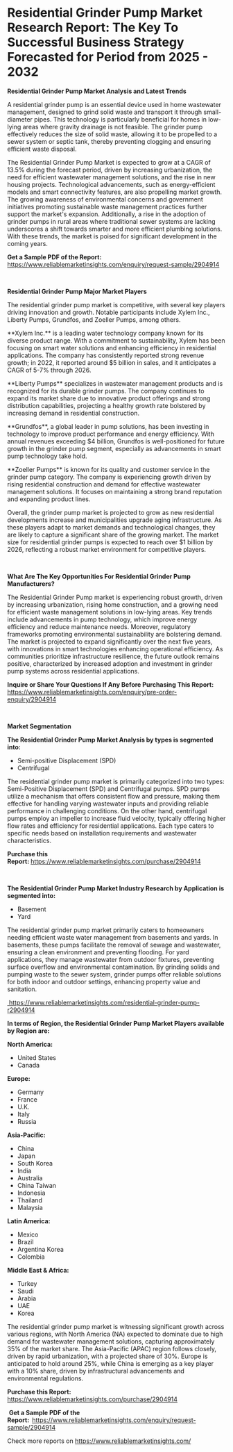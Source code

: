 <p><h1>Residential Grinder Pump Market Research Report: The Key To Successful Business Strategy Forecasted for Period from 2025 - 2032</h1></p><p><strong>Residential Grinder Pump Market Analysis and Latest Trends</strong></p>
<p><p>A residential grinder pump is an essential device used in home wastewater management, designed to grind solid waste and transport it through small-diameter pipes. This technology is particularly beneficial for homes in low-lying areas where gravity drainage is not feasible. The grinder pump effectively reduces the size of solid waste, allowing it to be propelled to a sewer system or septic tank, thereby preventing clogging and ensuring efficient waste disposal.</p><p>The Residential Grinder Pump Market is expected to grow at a CAGR of 13.5% during the forecast period, driven by increasing urbanization, the need for efficient wastewater management solutions, and the rise in new housing projects. Technological advancements, such as energy-efficient models and smart connectivity features, are also propelling market growth. The growing awareness of environmental concerns and government initiatives promoting sustainable waste management practices further support the market's expansion. Additionally, a rise in the adoption of grinder pumps in rural areas where traditional sewer systems are lacking underscores a shift towards smarter and more efficient plumbing solutions. With these trends, the market is poised for significant development in the coming years.</p></p>
<p><strong>Get a Sample PDF of the Report:&nbsp;</strong> <a href="https://www.reliablemarketinsights.com/enquiry/request-sample/2904914?utm_campaign=3317&utm_medium=2&utm_source=Github&utm_content=ia&utm_term=12032025&utm_id=residential-grinder-pump">https://www.reliablemarketinsights.com/enquiry/request-sample/2904914</a></p>
<p>&nbsp;</p>
<p><strong>Residential Grinder Pump Major Market Players</strong></p>
<p><p>The residential grinder pump market is competitive, with several key players driving innovation and growth. Notable participants include Xylem Inc., Liberty Pumps, Grundfos, and Zoeller Pumps, among others.</p><p>**Xylem Inc.** is a leading water technology company known for its diverse product range. With a commitment to sustainability, Xylem has been focusing on smart water solutions and enhancing efficiency in residential applications. The company has consistently reported strong revenue growth; in 2022, it reported around $5 billion in sales, and it anticipates a CAGR of 5-7% through 2026.</p><p>**Liberty Pumps** specializes in wastewater management products and is recognized for its durable grinder pumps. The company continues to expand its market share due to innovative product offerings and strong distribution capabilities, projecting a healthy growth rate bolstered by increasing demand in residential construction.</p><p>**Grundfos**, a global leader in pump solutions, has been investing in technology to improve product performance and energy efficiency. With annual revenues exceeding $4 billion, Grundfos is well-positioned for future growth in the grinder pump segment, especially as advancements in smart pump technology take hold.</p><p>**Zoeller Pumps** is known for its quality and customer service in the grinder pump category. The company is experiencing growth driven by rising residential construction and demand for effective wastewater management solutions. It focuses on maintaining a strong brand reputation and expanding product lines.</p><p>Overall, the grinder pump market is projected to grow as new residential developments increase and municipalities upgrade aging infrastructure. As these players adapt to market demands and technological changes, they are likely to capture a significant share of the growing market. The market size for residential grinder pumps is expected to reach over $1 billion by 2026, reflecting a robust market environment for competitive players.</p></p>
<p>&nbsp;</p>
<p><strong>What Are The Key Opportunities For Residential Grinder Pump Manufacturers?</strong></p>
<p><p>The Residential Grinder Pump market is experiencing robust growth, driven by increasing urbanization, rising home construction, and a growing need for efficient waste management solutions in low-lying areas. Key trends include advancements in pump technology, which improve energy efficiency and reduce maintenance needs. Moreover, regulatory frameworks promoting environmental sustainability are bolstering demand. The market is projected to expand significantly over the next five years, with innovations in smart technologies enhancing operational efficiency. As communities prioritize infrastructure resilience, the future outlook remains positive, characterized by increased adoption and investment in grinder pump systems across residential applications.</p></p>
<p><strong>Inquire or Share Your Questions If Any Before Purchasing This Report:</strong> <a href="https://www.reliablemarketinsights.com/enquiry/pre-order-enquiry/2904914?utm_campaign=3317&utm_medium=2&utm_source=Github&utm_content=ia&utm_term=12032025&utm_id=residential-grinder-pump">https://www.reliablemarketinsights.com/enquiry/pre-order-enquiry/2904914</a></p>
<p>&nbsp;</p>
<p><strong>Market Segmentation</strong></p>
<p><strong>The Residential Grinder Pump Market Analysis by types is segmented into:</strong></p>
<p><ul><li>Semi-positive Displacement (SPD)</li><li>Centrifugal</li></ul></p>
<p><p>The residential grinder pump market is primarily categorized into two types: Semi-Positive Displacement (SPD) and Centrifugal pumps. SPD pumps utilize a mechanism that offers consistent flow and pressure, making them effective for handling varying wastewater inputs and providing reliable performance in challenging conditions. On the other hand, centrifugal pumps employ an impeller to increase fluid velocity, typically offering higher flow rates and efficiency for residential applications. Each type caters to specific needs based on installation requirements and wastewater characteristics.</p></p>
<p><strong>Purchase this Report:&nbsp;</strong><a href="https://www.reliablemarketinsights.com/purchase/2904914?utm_campaign=3317&utm_medium=2&utm_source=Github&utm_content=ia&utm_term=12032025&utm_id=residential-grinder-pump">https://www.reliablemarketinsights.com/purchase/2904914</a></p>
<p>&nbsp;</p>
<p><strong>The Residential Grinder Pump Market Industry Research by Application is segmented into:</strong></p>
<p><ul><li>Basement</li><li>Yard</li></ul></p>
<p><p>The residential grinder pump market primarily caters to homeowners needing efficient waste water management from basements and yards. In basements, these pumps facilitate the removal of sewage and wastewater, ensuring a clean environment and preventing flooding. For yard applications, they manage wastewater from outdoor fixtures, preventing surface overflow and environmental contamination. By grinding solids and pumping waste to the sewer system, grinder pumps offer reliable solutions for both indoor and outdoor settings, enhancing property value and sanitation.</p></p>
<p><a href="https://www.reliablemarketinsights.com/residential-grinder-pump-r2904914?utm_campaign=3317&utm_medium=2&utm_source=Github&utm_content=ia&utm_term=12032025&utm_id=residential-grinder-pump">&nbsp;https://www.reliablemarketinsights.com/residential-grinder-pump-r2904914</a></p>
<p><strong>In terms of Region, the Residential Grinder Pump Market Players available by Region are:</strong></p>
<p>
    <p> <strong> North America: </strong>
        <ul>
            <li>United States</li>
            <li>Canada</li>
        </ul>
        </p> 
    <p> <strong> Europe: </strong>
        <ul>
            <li>Germany</li>
            <li>France</li>
            <li>U.K.</li>
            <li>Italy</li>
            <li>Russia</li>
        </ul>
        </p> 
    <p> <strong> Asia-Pacific: </strong>
        <ul>
            <li>China</li>
            <li>Japan</li>
            <li>South Korea</li>
            <li>India</li>
            <li>Australia</li>
            <li>China Taiwan</li>
            <li>Indonesia</li>
            <li>Thailand</li>
            <li>Malaysia</li>
        </ul>
        </p> 
    <p> <strong> Latin America: </strong>
        <ul>
            <li>Mexico</li>
            <li>Brazil</li>
            <li>Argentina Korea</li>
            <li>Colombia</li>
        </ul>
        </p> 
    <p> <strong> Middle East & Africa: </strong>
        <ul>
            <li>Turkey</li>
            <li>Saudi</li>
            <li>Arabia</li>
            <li>UAE</li>
            <li>Korea</li>
        </ul>
    </p>
    </p>
<p><p>The residential grinder pump market is witnessing significant growth across various regions, with North America (NA) expected to dominate due to high demand for wastewater management solutions, capturing approximately 35% of the market share. The Asia-Pacific (APAC) region follows closely, driven by rapid urbanization, with a projected share of 30%. Europe is anticipated to hold around 25%, while China is emerging as a key player with a 10% share, driven by infrastructural advancements and environmental regulations.</p></p>
<p><strong>Purchase this Report: </strong><a href="https://www.reliablemarketinsights.com/purchase/2904914?utm_campaign=3317&utm_medium=2&utm_source=Github&utm_content=ia&utm_term=12032025&utm_id=residential-grinder-pump">https://www.reliablemarketinsights.com/purchase/2904914</a></p>
<p>&nbsp;<strong>Get a Sample PDF of the Report:&nbsp;&nbsp;</strong><a href="https://www.reliablemarketinsights.com/enquiry/request-sample/2904914?utm_campaign=3317&utm_medium=2&utm_source=Github&utm_content=ia&utm_term=12032025&utm_id=residential-grinder-pump">https://www.reliablemarketinsights.com/enquiry/request-sample/2904914</a></p>
<p><strong></strong></p>
<p>Check more reports on <a href="https://www.reliablemarketinsights.com/?utm_campaign=3317&utm_medium=2&utm_source=Github&utm_content=ia&utm_term=12032025&utm_id=residential-grinder-pump">https://www.reliablemarketinsights.com/</a></p>